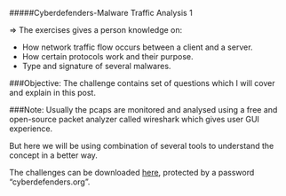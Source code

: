 #####Cyberdefenders-Malware Traffic Analysis 1

=> The exercises gives a person knowledge on:

- How network traffic flow occurs between a client and a server.
- How certain protocols work and their purpose.
- Type and signature of several malwares.

###Objective:
The challenge contains set of questions which I will cover and explain in this post.

###Note:
Usually the pcaps are monitored and analysed using a free and open-source packet analyzer called wireshark which gives user GUI experience.

But here we will be using combination of several tools to understand the concept in a better way.

The challenges can be downloaded [here](https://cyberdefenders.org/blueteam-ctf-challenges/?search_query=malware), protected by a password “cyberdefenders.org”.
